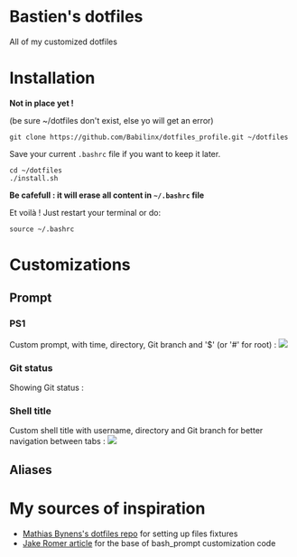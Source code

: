 # Bastien's dotfiles
All of my customized dotfiles

# Installation
**Not in place yet !**

(be sure ~/dotfiles don't exist, else yo will get an error)
```
git clone https://github.com/Babilinx/dotfiles_profile.git ~/dotfiles
``` 
Save your current `.bashrc` file if you want to keep it later.
```
cd ~/dotfiles
./install.sh
```
**Be cafefull : it will erase all content in `~/.bashrc` file**

Et voilà ! Just restart your terminal or do:
```
source ~/.bashrc
```
# Customizations
## Prompt
### PS1
Custom prompt, with time, directory, Git branch and '$' (or '#' for root) :
![](https://github.com/Babilinx/dotfiles_profile/blob/main/Images/prompt.png?raw=true)
### Git status
Showing Git status :
![]()
### Shell title
Custom shell title with username, directory and Git branch for better navigation between tabs :
![](https://github.com/Babilinx/dotfiles_profile/blob/main/Images/customshelltitle.png?raw=true)
## Aliases
# My sources of inspiration
 - [Mathias Bynens's dotfiles repo](https://github.com/mathiasbynens/dotfiles) for setting up files fixtures
 - [Jake Romer article](https://coderwall.com/p/pn8f0g/show-your-git-status-and-branch-in-color-at-the-command-prompt) for the base of bash_prompt customization code
